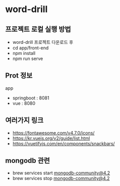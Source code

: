 # word-drill
## 프로젝트 로컬 실행 방법
- word-drill 프로젝트 다운로드 후
- cd app/front-end
- npm install
- npm run serve
## Prot 정보
app
- springboot : 8081
- vue : 8080
## 여러가지 링크
- https://fontawesome.com/v4.7.0/icons/
- https://kr.vuejs.org/v2/guide/list.html
- https://vuetifyjs.com/en/components/snackbars/
## mongodb 관련
- brew services start mongodb-community@4.2
- brew services stop mongodb-community@4.2
